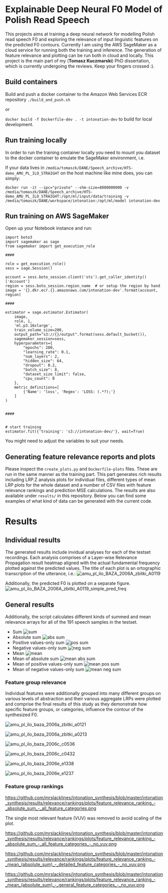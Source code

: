 # Explainable Deep Neural F0 Model of Polish Read Speech
This projects aims at training a deep neural network for modelling Polish read speech F0 and exploring the relevance of input linguistic features on the predicted F0 contours.
Currently I am using the AWS SageMaker as a cloud service for running both the training and inference. The generation of feature relevance and plotting can be run both in cloud and locally.
This project is the main part of my (**Tomasz Kuczmarski**) PhD dissertation, which is currently undergoing the reviews. Keep your fingers crossed :).

## Build containers
Build and push a docker container to the Amazon Web Services ECR repository
`./build_and_push.sh`

or 

`docker build -f Dockerfile-dev . -t intonation-dev`
to build for local development.

## Run training locally
In order to run the training container locally you need to mount you dataset to the docker container to emulate the SageMaker environment, i.e.

If your data lives in `/media/tomaszk/DANE/Speech_archive/HTS-demo_AMU_PL_ILO_STRAIGHT` on the host machine like mine does, you can simply:

`docker run -it --ipc="private" --shm-size=8000000000 -v /media/tomaszk/DANE/Speech_archive/HTS-demo_AMU_PL_ILO_STRAIGHT:/opt/ml/input/data/training -v /media/tomaszk/DANE/workspace/intonation:/opt/ml/model intonation-dev`

## Run training on AWS SageMaker

Open up your Notebook instance and run:
```
import boto3
import sagemaker as sage
from sagemaker import get_execution_role

####

role = get_execution_role()
sess = sage.Session()

account = sess.boto_session.client('sts').get_caller_identity()['Account']
region = sess.boto_session.region_name  # or setup the region by hand
image = '{}.dkr.ecr.{}.amazonaws.com/intonation-dev'.format(account, region)

####

estimator = sage.estimator.Estimator(
    image,
    role, 1,
    'ml.p3.16xlarge',
    train_volume_size=200,
    output_path="s3://{}/output".format(sess.default_bucket()),
    sagemaker_session=sess,
    hyperparameters={
        "epochs": 200,
        "learning_rate": 0.1,
        "num_layers": 2,
        "hidden_size": 64,
        "dropout": 0.2,
        "batch_size": 8,
        "dataset_size_limit": false,
        "cpu_count": 0
    },
    metric_definitions=[
        {'Name': 'loss', 'Regex': 'LOSS: (.*?);'}
    ]
)


####


# start training
estimator.fit({'training': 's3://intonation-dev/'}, wait=True)

```

You might need to adjust the variables to suit your needs.


## Generating feature relevance reports and plots
Please inspect the `create_plots.py` and `Dockerfile-plots` files. These are run in the same manner as the training part. This part generates rich results including LRP.Z analysis plots for individual files, different types of mean LRP plots for the whole dataset and a number of CSV files with feature relevance rankings and prediction MSE calculations.
The results are also available under `results/` in this repository. Below you can find some examples of what kind of data can be generated with the current code.

# Results

## Individual results
The generated results include invidual analyses for each of the testset recordings. Each analysis comprises of a Layer-wise Relevance Propagation result heatmap aligned with the actual fundamental frequency plotted against the predicted values. The title of each plot is an ortographic transcription of the utterance, i.e.:
![amu_pl_ilo_BAZA_2006A_zbitki_A0119](https://github.com/mrslacklines/intonation_synthesis/tree/master/intonation_synthesis/results/relevance/plots/raw/amu_pl_ilo_BAZA_2006A_zbitki_A0119.png)

Additionally, the predicted F0 is plotted on a separate figure.
![amu_pl_ilo_BAZA_2006A_zbitki_A0119_simple_pred_freq](https://github.com/mrslacklines/intonation_synthesis/tree/master/intonation_synthesis/results/f0/preds/amu_pl_ilo_BAZA_2006A_zbitki_A0119_simple_pred_freq.png)

## General results
Additionally, the script calculates different kinds of summed and mean relevance arrays for all of the 191 speech samples in the testset.
* Sum
![sum](https://github.com/mrslacklines/intonation_synthesis/tree/master/intonation_synthesis/results/relevance/plots/aggregate/sum.png)
* Absolute sum
![abs sum](https://github.com/mrslacklines/intonation_synthesis/tree/master/intonation_synthesis/results/relevance/plots/aggregate/absolute_sum.png)
* Positive values-only sum
![pos sum](https://github.com/mrslacklines/intonation_synthesis/tree/master/intonation_synthesis/results/relevance/plots/aggregate/positive_values_sum.png)
* Negative values-only sum
![neg sum](https://github.com/mrslacklines/intonation_synthesis/tree/master/intonation_synthesis/results/relevance/plots/aggregate/negative_values_sum.png)
* Mean
![mean](https://github.com/mrslacklines/intonation_synthesis/tree/master/intonation_synthesis/results/relevance/plots/aggregate/mean_(sum).png)
* Mean of absolute sum
![mean abs sum](https://github.com/mrslacklines/intonation_synthesis/tree/master/intonation_synthesis/results/relevance/plots/aggregate/mean_(absolute_sum).png)
* Mean of positive values-only sum
![mean pos sum](https://github.com/mrslacklines/intonation_synthesis/tree/master/intonation_synthesis/results/relevance/plots/aggregate/mean_(positive_only_sum).png)
* Mean of negative values-only sum
![mean neg sum](https://github.com/mrslacklines/intonation_synthesis/tree/master/intonation_synthesis/results/relevance/plots/aggregate/mean_(negative_only_sum).png)

### Feature group relevance
Individual features were additionally grouped into many different groups on various levels of abstraction and their various aggregate LRPs were plotted and comprise the final results of this study as they demonstrate how specific feature groups, or categories, influence the contour of the synthesized F0.

![amu_pl_ilo_baza_2006a_zbitki_a0121](https://github.com/mrslacklines/intonation_synthesis/blob/master/intonation_synthesis/results/relevance/plots/feature_groups/specific/linguistic_level/with_relation_type/linguistic_levels_and_relation_types_amu_pl_ilo_baza_2006a_zbitki_a0121.png)

![amu_pl_ilo_baza_2006a_zbitki_a0213](https://github.com/mrslacklines/intonation_synthesis/blob/master/intonation_synthesis/results/relevance/plots/feature_groups/specific/linguistic_level/with_relation_type/linguistic_levels_and_relation_types_amu_pl_ilo_baza_2006a_zbitki_a0213.png)

![amu_pl_ilo_baza_2006c_c0536](https://github.com/mrslacklines/intonation_synthesis/blob/master/intonation_synthesis/results/relevance/plots/feature_groups/specific/linguistic_level/with_relation_type/linguistic_levels_and_relation_types_amu_pl_ilo_baza_2006c_c0536.png)

![amu_pl_ilo_baza_2006c_c0432](https://github.com/mrslacklines/intonation_synthesis/blob/master/intonation_synthesis/results/relevance/plots/feature_groups/general/general_feature_categories_amu_pl_ilo_baza_2006c_c0432.png)

![amu_pl_ilo_baza_2006e_e1338](https://github.com/mrslacklines/intonation_synthesis/blob/master/intonation_synthesis/results/relevance/plots/feature_groups/detailed/detailed_feature_categories_amu_pl_ilo_baza_2006e_e1338.png)

![amu_pl_ilo_baza_2006e_e1237](https://github.com/mrslacklines/intonation_synthesis/blob/master/intonation_synthesis/results/relevance/plots/feature_groups/all/all_feature_categories_amu_pl_ilo_baza_2006e_e1237.png)


### Feature group rankings

https://github.com/mrslacklines/intonation_synthesis/blob/master/intonation_synthesis/results/relevance/rankings/plots/feature_relevance_ranking_-_absolute_sum_-_all_feature_categories.png

The single most relevant feature (VUV) was removed to avoid scaling of the plot. 

https://github.com/mrslacklines/intonation_synthesis/blob/master/intonation_synthesis/results/relevance/rankings/plots/feature_relevance_ranking_-_absolute_sum_-_all_feature_categories_-_no_vuv.png

https://github.com/mrslacklines/intonation_synthesis/blob/master/intonation_synthesis/results/relevance/rankings/plots/feature_relevance_ranking_-_mean_(absolute_sum)_-_detailed_feature_categories_-_no_vuv.png

https://github.com/mrslacklines/intonation_synthesis/blob/master/intonation_synthesis/results/relevance/rankings/plots/feature_relevance_ranking_-_mean_(absolute_sum)_-_general_feature_categories_-_no_vuv.png
